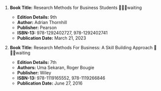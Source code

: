 1. **Book Title:** Research Methods for Business Students 📒🔐🚫waiting
   - **Edition Details:** 9th
   - **Author:** Adrian Thornhill
   - **Publisher:** Pearson
   - **ISBN-13:** 978-1292402727, 978-1292402741
   - **Publication Date:** March 21, 2023

2. **Book Title:** Research Methods For Business: A Skill Building Approach 📒🔐🚫waiting
   - **Edition Details:** 7th
   - **Authors:** Uma Sekaran, Roger Bougie
   - **Publisher:** Wiley
   - **ISBN-13:** 978-1119165552, 978-1119266846
   - **Publication Date:** June 27, 2016
